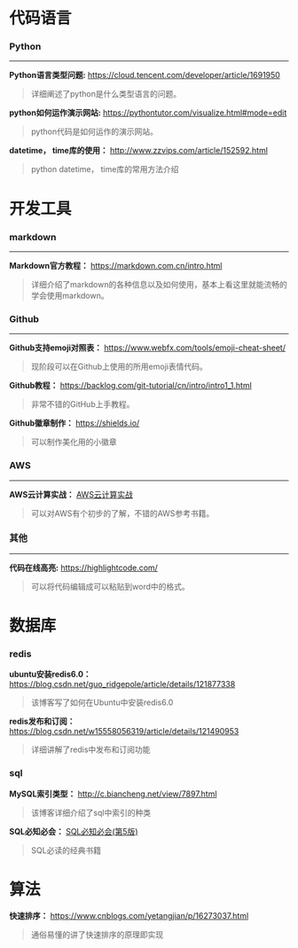 # 代码语言
### Python
***

**Python语言类型问题:** https://cloud.tencent.com/developer/article/1691950
> 详细阐述了python是什么类型语言的问题。  

**python如何运作演示网站:** https://pythontutor.com/visualize.html#mode=edit
> python代码是如何运作的演示网站。

**datetime， time库的使用：** http://www.zzvips.com/article/152592.html
> python datetime， time库的常用方法介绍

# 开发工具
### markdown
***

**Markdown官方教程：**  https://markdown.com.cn/intro.html  
> 详细介绍了markdown的各种信息以及如何使用，基本上看这里就能流畅的学会使用markdown。

### Github
***

**Github支持emoji对照表：** https://www.webfx.com/tools/emoji-cheat-sheet/
> 现阶段可以在Github上使用的所用emoji表情代码。

**Github教程：** https://backlog.com/git-tutorial/cn/intro/intro1_1.html
> 非常不错的GitHub上手教程。

**Github徽章制作：** https://shields.io/
> 可以制作美化用的小徽章

### AWS
***  
**AWS云计算实战：**  [AWS云计算实战](./book_source/AWS云计算实战.pdf)
> 可以对AWS有个初步的了解，不错的AWS参考书籍。

### 其他
***
**代码在线高亮:**  https://highlightcode.com/
> 可以将代码编辑成可以粘贴到word中的格式。

# 数据库
### redis
**ubuntu安装redis6.0：** https://blog.csdn.net/guo_ridgepole/article/details/121877338
> 该博客写了如何在Ubuntu中安装redis6.0

**redis发布和订阅：** https://blog.csdn.net/w15558056319/article/details/121490953
> 详细讲解了redis中发布和订阅功能

### sql
**MySQL索引类型：** http://c.biancheng.net/view/7897.html
> 该博客详细介绍了sql中索引的种类

**SQL必知必会：** [SQL必知必会(第5版)](./book_source/SQL必知必会(第5版).pdf)
> SQL必读的经典书籍

# 算法
**快速排序：**  https://www.cnblogs.com/yetangjian/p/16273037.html
> 通俗易懂的讲了快速排序的原理即实现


